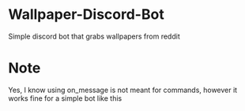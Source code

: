 # Wallpaper-Discord-Bot
Simple discord bot that grabs wallpapers from reddit

# Note
Yes, I know using on_message is not meant for commands, however it works fine for a simple bot like this
